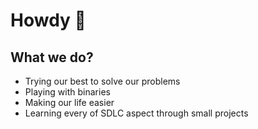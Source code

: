 # Howdy 🤠

## What we do?

- Trying our best to solve our problems
- Playing with binaries
- Making our life easier
- Learning every of SDLC aspect through small projects 